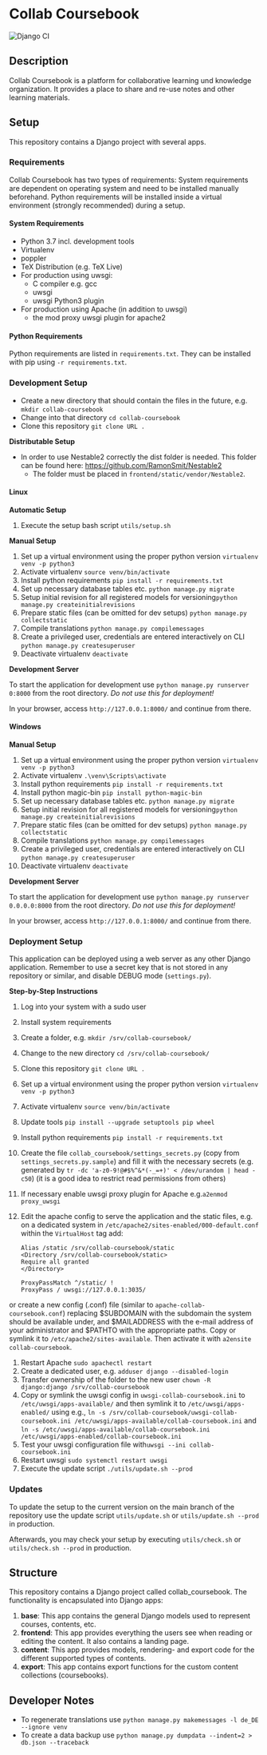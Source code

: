 # Collab Coursebook

![Django CI](https://github.com/DataManagementLab/collab-coursebook/workflows/Django%20CI/badge.svg)

## Description

Collab Coursebook is a platform for collaborative learning und knowledge organization. It provides a place to share and re-use notes and other learning materials.

## Setup

This repository contains a Django project with several apps.


### Requirements

Collab Coursebook has two types of requirements: System requirements are dependent on operating system and need to be installed manually beforehand. Python requirements will be installed inside a virtual environment (strongly recommended) during a setup.


#### System Requirements

* Python 3.7 incl. development tools
* Virtualenv
* poppler
* TeX Distribution (e.g. TeX Live)
* For production using uwsgi:
  * C compiler e.g. gcc
  * uwsgi
  * uwsgi Python3 plugin
* For production using Apache (in addition to uwsgi)
  * the mod proxy uwsgi plugin for apache2

#### Python Requirements

Python requirements are listed in ``requirements.txt``. They can be installed with pip using ``-r requirements.txt``.


### Development Setup

* Create a new directory that should contain the files in the future, e.g. ``mkdir collab-coursebook``
* Change into that directory ``cd collab-coursebook``
* Clone this repository ``git clone URL .``

**Distributable Setup**

* In order to use Nestable2 correctly the dist folder is needed. This folder can be found here: https://github.com/RamonSmit/Nestable2
    * The folder must be placed in `frontend/static/vendor/Nestable2`.

#### Linux

**Automatic Setup**

1. Execute the setup bash script ``utils/setup.sh``

**Manual Setup**

1. Set up a virtual environment using the proper python version ``virtualenv venv -p python3``
1. Activate virtualenv ``source venv/bin/activate``
1. Install python requirements ``pip install -r requirements.txt``
1. Set up necessary database tables etc. ``python manage.py migrate``
1. Setup initial revision for all registered models for versioning``python manage.py createinitialrevisions``
1. Prepare static files (can be omitted for dev setups) ``python manage.py collectstatic``
1. Compile translations ``python manage.py compilemessages``
1. Create a privileged user, credentials are entered interactively on CLI ``python manage.py createsuperuser``
1. Deactivate virtualenv ``deactivate``

**Development Server**

To start the application for development use ``python manage.py runserver 0:8000`` from the root directory.
*Do not use this for deployment!*

In your browser, access ``http://127.0.0.1:8000/`` and continue from there.

#### Windows

**Manual Setup**

1. Set up a virtual environment using the proper python version ``virtualenv venv -p python3``
1. Activate virtualenv `.\venv\Scripts\activate`
1. Install python requirements ``pip install -r requirements.txt``
1. Install python magic-bin ``pip install python-magic-bin``
1. Set up necessary database tables etc. ``python manage.py migrate``
1. Setup initial revision for all registered models for versioning``python manage.py createinitialrevisions``   
1. Prepare static files (can be omitted for dev setups) ``python manage.py collectstatic``
1. Compile translations ``python manage.py compilemessages``
1. Create a privileged user, credentials are entered interactively on CLI ``python manage.py createsuperuser``
1. Deactivate virtualenv ``deactivate``

**Development Server**

To start the application for development use ``python manage.py runserver 0.0.0.0:8000`` from the root directory.
*Do not use this for deployment!*

In your browser, access ``http://127.0.0.1:8000/`` and continue from there.

### Deployment Setup

This application can be deployed using a web server as any other Django application.
Remember to use a secret key that is not stored in any repository or similar, and disable DEBUG mode (``settings.py``).

**Step-by-Step Instructions**

1. Log into your system with a sudo user
1. Install system requirements
1. Create a folder, e.g. ``mkdir /srv/collab-coursebook/``
1. Change to the new directory ``cd /srv/collab-coursebook/``
1. Clone this repository ``git clone URL .``
1. Set up a virtual environment using the proper python version ``virtualenv venv -p python3``
1. Activate virtualenv ``source venv/bin/activate``
1. Update tools ``pip install --upgrade setuptools pip wheel``
1. Install python requirements ``pip install -r requirements.txt``
1. Create the file ``collab_coursebook/settings_secrets.py`` (copy from ``settings_secrets.py.sample``) and fill it with the necessary secrets (e.g. generated by ``tr -dc 'a-z0-9!@#$%^&*(-_=+)' < /dev/urandom | head -c50``) (it is a good idea to restrict read permissions from others)
1. If necessary enable uwsgi proxy plugin for Apache e.g.``a2enmod proxy_uwsgi``
1. Edit the apache config to serve the application and the static files, e.g. on a dedicated system in ``/etc/apache2/sites-enabled/000-default.conf`` within the ``VirtualHost`` tag add:

    ```
    Alias /static /srv/collab-coursebook/static
    <Directory /srv/collab-coursebook/static>
    Require all granted
    </Directory>

    ProxyPassMatch ^/static/ !
    ProxyPass / uwsgi://127.0.0.1:3035/
    ```

or create a new config (.conf) file (similar to ``apache-collab-coursebook.conf``) replacing $SUBDOMAIN with the subdomain the system should be available under, and $MAILADDRESS with the e-mail address of your administrator and $PATHTO with the appropriate paths. Copy or symlink it to ``/etc/apache2/sites-available``. Then activate it with ``a2ensite collab-coursebook``.


1. Restart Apache ``sudo apachectl restart``
1. Create a dedicated user, e.g. ``adduser django --disabled-login``
1. Transfer ownership of the folder to the new user ``chown -R django:django /srv/collab-coursebook``
1. Copy or symlink the uwsgi config in ``uwsgi-collab-coursebook.ini`` to ``/etc/uwsgi/apps-available/`` and then symlink it to ``/etc/uwsgi/apps-enabled/`` using e.g., ``ln -s /srv/collab-coursebook/uwsgi-collab-coursebook.ini /etc/uwsgi/apps-available/collab-coursebook.ini`` and ``ln -s /etc/uwsgi/apps-available/collab-coursebook.ini /etc/uwsgi/apps-enabled/collab-coursebook.ini``
1. Test your uwsgi configuration file with``uwsgi --ini collab-coursebook.ini``
1. Restart uwsgi ``sudo systemctl restart uwsgi``
1. Execute the update script ``./utils/update.sh --prod``


### Updates

To update the setup to the current version on the main branch of the repository use the update script ``utils/update.sh`` or ``utils/update.sh --prod`` in production.

Afterwards, you may check your setup by executing ``utils/check.sh`` or ``utils/check.sh --prod`` in production.


## Structure

This repository contains a Django project called collab_coursebook. The functionality is encapsulated into Django apps:

1. **base**: This app contains the general Django models used to represent courses, contents, etc.
1. **frontend**: This app provides everything the users see when reading or editing the content. It also contains a landing page.
1. **content**: This app provides models, rendering- and export code for the different supported types of contents.
1. **export**: This app contains export functions for the custom content collections (coursebooks).

## Developer Notes
* To regenerate translations use ````python manage.py makemessages -l de_DE --ignore venv````
* To create a data backup use ````python manage.py dumpdata --indent=2 > db.json --traceback````
